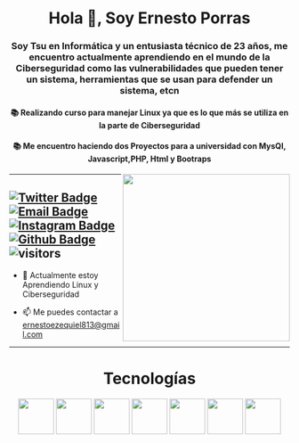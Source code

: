 <h1 align="center">Hola 👋, Soy Ernesto Porras</h1>
<h3 align="center">Soy Tsu en Informática y un entusiasta técnico de 23 años, me encuentro actualmente aprendiendo en el mundo de la Ciberseguridad como las vulnerabilidades que pueden tener un sistema, herramientas que se usan para defender un sistema, etcn</h3>
<h4 align="center">📚 Realizando curso para manejar Linux ya que es lo que más se utiliza en la parte de Ciberseguridad</h4>
<h4 align="center">📚 Me encuentro haciendo dos Proyectos para a universidad con MysQl, Javascript,PHP, Html y Bootraps</h4>
<picture> <img align="right" src="https://media.giphy.com/media/SWoSkN6DxTszqIKEqv/giphy.gif" width = 300px></picture>

----
[![Twitter Badge](https://img.shields.io/badge/-Twitter-1da1f2?labelColor=1da1f2&logo=twitter&logoColor=white&link=https://twitter.com/Yaronzz)](https://twitter.com/ErnestoPorras16)
[![Email Badge](https://img.shields.io/badge/-Email-c14438?logo=Gmail&logoColor=white&link=mailto:yaronhuang@foxmail.com)](mailto:ernestoezequiel813@gmail.com)
[![Instagram Badge](https://img.shields.io/badge/-Instagram-purple?logo=instagram&logoColor=white&link=https://instagram.com/ahforoughi99/)](https://www.instagram.com/ernestop25/)
[![Github Badge](https://img.shields.io/badge/-Github-232323?logo=Github&logoColor=white&link=https://space.bilibili.com/7708412)](https://github.com/eeporras)
![visitors](https://visitor-badge.laobi.icu/badge?page_id=imanmalekian31)
---

- 🌱 Actualmente estoy Aprendiendo Linux y Ciberseguridad

- 📫 Me puedes contactar a ernestoezequiel813@gmail.com

---

<h1 align="center">Tecnologías</h1>

<p align="center">
<img src="https://cdn.jsdelivr.net/gh/devicons/devicon/icons/html5/html5-original-wordmark.svg" style="height: 4rem"/>
<img src="https://cdn.jsdelivr.net/gh/devicons/devicon/icons/css3/css3-original-wordmark.svg" style="height: 4rem"/>
<img src="https://cdn.jsdelivr.net/gh/devicons/devicon/icons/javascript/javascript-plain.svg" style="height: 4rem"/>
<img src="https://cdn.jsdelivr.net/gh/devicons/devicon/icons/php/php-original.svg" style="height: 4rem"/>
<img src="https://cdn.jsdelivr.net/gh/devicons/devicon/icons/bootstrap/bootstrap-plain-wordmark.svg"  style="height: 4rem"/>
<img src="https://cdn.jsdelivr.net/gh/devicons/devicon/icons/git/git-plain.svg" style="height: 4rem"/>
<img src="https://hoplasoftware.com/wp-content/uploads/2021/07/1024px-MySQL.ff87215b43fd7292af172e2a5d9b844217262571.png" style="height: 4rem"/>


